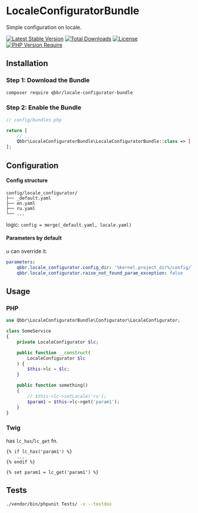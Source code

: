 # LocaleConfiguratorBundle

Simple configuration on locale.

[![Latest Stable Version](https://poser.pugx.org/qbbr/locale-configurator-bundle/v/stable)](https://packagist.org/packages/qbbr/locale-configurator-bundle)
[![Total Downloads](https://poser.pugx.org/qbbr/locale-configurator-bundle/downloads)](https://packagist.org/packages/qbbr/locale-configurator-bundle)
[![License](https://poser.pugx.org/qbbr/locale-configurator-bundle/license)](https://packagist.org/packages/qbbr/locale-configurator-bundle)
[![PHP Version Require](http://poser.pugx.org/qbbr/locale-configurator-bundle/require/php)](https://packagist.org/packages/qbbr/locale-configurator-bundle)

## Installation

### Step 1: Download the Bundle

```bash
composer require qbbr/locale-configurator-bundle
```

### Step 2: Enable the Bundle

```php
// config/bundles.php

return [
    // ...
    Qbbr\LocaleConfiguratorBundle\LocaleConfiguratorBundle::class => ['all' => true],
];
```

## Configuration

#### Config structure

```
config/locale_configurator/
├── _default.yaml
├── en.yaml
├── ru.yaml
└── ...
```

logic: `config = merge(_default.yaml, locale.yaml)`

#### Parameters by default

u can override it.

```yaml
parameters:
    qbbr.locale_configurator.config_dir: '%kernel.project_dir%/config/locale_configurator'
    qbbr.locale_configurator.raise_not_found_param_exception: false
```

## Usage

### PHP

```php
use Qbbr\LocaleConfiguratorBundle\Configurator\LocaleConfigurator;

class SomeService
{
    private LocaleConfigurator $lc;

    public function __construct(
        LocaleConfigurator $lc
    ) {
        $this->lc = $lc;
    }

    public function something()
    {
        // $this->lc->setLocale('ru');
        $param1 = $this->lc->get('param1');
    }
}
```

### Twig

has `lc_has`/`lc_get` fn.

```jinja
{% if lc_has('param1') %}
    ...
{% endif %}

{% set param1 = lc_get('param1') %}
```

## Tests

```bash
./vendor/bin/phpunit Tests/ -v --testdox
```
